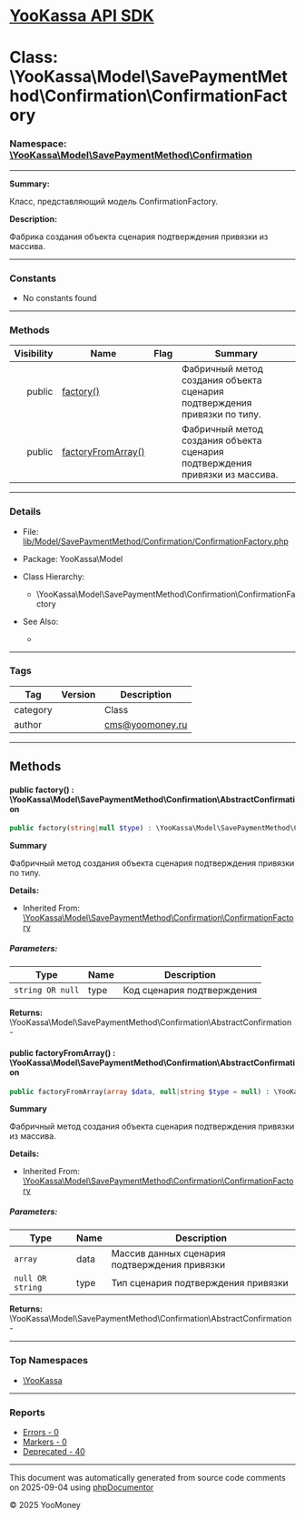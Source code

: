 # [YooKassa API SDK](../home.md)

# Class: \YooKassa\Model\SavePaymentMethod\Confirmation\ConfirmationFactory
### Namespace: [\YooKassa\Model\SavePaymentMethod\Confirmation](../namespaces/yookassa-model-savepaymentmethod-confirmation.md)
---
**Summary:**

Класс, представляющий модель ConfirmationFactory.

**Description:**

Фабрика создания объекта сценария подтверждения привязки из массива.

---
### Constants
* No constants found

---
### Methods
| Visibility | Name | Flag | Summary |
| ----------:| ---- | ---- | ------- |
| public | [factory()](../classes/YooKassa-Model-SavePaymentMethod-Confirmation-ConfirmationFactory.md#method_factory) |  | Фабричный метод создания объекта сценария подтверждения привязки по типу. |
| public | [factoryFromArray()](../classes/YooKassa-Model-SavePaymentMethod-Confirmation-ConfirmationFactory.md#method_factoryFromArray) |  | Фабричный метод создания объекта сценария подтверждения привязки из массива. |

---
### Details
* File: [lib/Model/SavePaymentMethod/Confirmation/ConfirmationFactory.php](../../lib/Model/SavePaymentMethod/Confirmation/ConfirmationFactory.php)
* Package: YooKassa\Model
* Class Hierarchy:
  * \YooKassa\Model\SavePaymentMethod\Confirmation\ConfirmationFactory

* See Also:
  * [](https://yookassa.ru/developers/api)

---
### Tags
| Tag | Version | Description |
| --- | ------- | ----------- |
| category |  | Class |
| author |  | cms@yoomoney.ru |

---
## Methods
<a name="method_factory" class="anchor"></a>
#### public factory() : \YooKassa\Model\SavePaymentMethod\Confirmation\AbstractConfirmation

```php
public factory(string|null $type) : \YooKassa\Model\SavePaymentMethod\Confirmation\AbstractConfirmation
```

**Summary**

Фабричный метод создания объекта сценария подтверждения привязки по типу.

**Details:**
* Inherited From: [\YooKassa\Model\SavePaymentMethod\Confirmation\ConfirmationFactory](../classes/YooKassa-Model-SavePaymentMethod-Confirmation-ConfirmationFactory.md)

##### Parameters:
| Type | Name | Description |
| ---- | ---- | ----------- |
| <code lang="php">string OR null</code> | type  | Код сценария подтверждения |

**Returns:** \YooKassa\Model\SavePaymentMethod\Confirmation\AbstractConfirmation - 


<a name="method_factoryFromArray" class="anchor"></a>
#### public factoryFromArray() : \YooKassa\Model\SavePaymentMethod\Confirmation\AbstractConfirmation

```php
public factoryFromArray(array $data, null|string $type = null) : \YooKassa\Model\SavePaymentMethod\Confirmation\AbstractConfirmation
```

**Summary**

Фабричный метод создания объекта сценария подтверждения привязки из массива.

**Details:**
* Inherited From: [\YooKassa\Model\SavePaymentMethod\Confirmation\ConfirmationFactory](../classes/YooKassa-Model-SavePaymentMethod-Confirmation-ConfirmationFactory.md)

##### Parameters:
| Type | Name | Description |
| ---- | ---- | ----------- |
| <code lang="php">array</code> | data  | Массив данных сценария подтверждения привязки |
| <code lang="php">null OR string</code> | type  | Тип сценария подтверждения привязки |

**Returns:** \YooKassa\Model\SavePaymentMethod\Confirmation\AbstractConfirmation - 



---

### Top Namespaces

* [\YooKassa](../namespaces/yookassa.md)

---

### Reports
* [Errors - 0](../reports/errors.md)
* [Markers - 0](../reports/markers.md)
* [Deprecated - 40](../reports/deprecated.md)

---

This document was automatically generated from source code comments on 2025-09-04 using [phpDocumentor](http://www.phpdoc.org/)

&copy; 2025 YooMoney